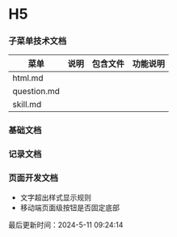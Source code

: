 <!--
 * @Description: html使用规范
 * @Author: panrui
 * @Date: 2023-04-25 08:57:17
 * @LastEditTime: 2024-05-11 09:24:21
 * @LastEditors: prui
 * 不忘初心,不负梦想
-->

# H5

### 子菜单技术文档

| 菜单        | 说明 | 包含文件 | 功能说明 |
| ----------- | ---- | -------- | -------- |
| html.md     |      |          |          |
| question.md |      |          |          |
| skill.md    |      |          |          |

### 基础文档

### 记录文档

### 页面开发文档

- 文字超出样式显示规则
- 移动端页面级按钮是否固定底部

最后更新时间：2024-5-11 09:24:14
